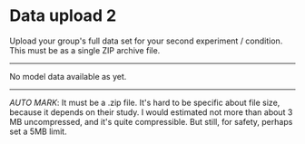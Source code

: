 # Data upload 2

Upload your group's full data set for your second experiment / condition. This must be as a single ZIP archive file.

----

No model data available as yet.

----

_AUTO MARK_: It must be a .zip file. It's hard to be specific about file size, because it depends on their study. I would estimated not more than about 3 MB uncompressed, and it's quite compressible. But still, for safety, perhaps set a 5MB limit.

